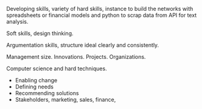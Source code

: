 Developing skills, variety of hard skills, instance to build the networks with spreadsheets or financial models and python to scrap data from API for text analysis. 

Soft skills, design thinking. 

Argumentation skills, structure ideal clearly and consistently. 

Management size. Innovations. Projects. Organizations. 

Computer science and hard techniques. 

- Enabling change
- Defining needs
- Recommending solutions
- Stakeholders, marketing, sales, finance, 